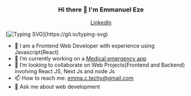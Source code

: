 <h3 align="center"> Hi there 👋 I'm Emmanuel Eze</h3>

<p align="center">
  <a href="https://www.linkedin.com/in/eze-emmanuel-355897237/">LinkedIn</a>
</p>

[![Typing SVG](https://readme-typing-svg.herokuapp.com?font=comfortaa&color=016EEA&size=24&width=600&lines=Welcome+to+my+github;I+am+a+Frontend+Developer,;and+Aspiring+FullStack+Developer.;Nice+to+meet+you!...)](https://git.io/typing-svg)

- 🔭 I am a Frontend Web Developer with experience using Javascript(React)
- 🌱 I’m currently working on a <a href="https://emken.vercel.app/">Medical emergency app</a>
- 👯 I’m looking to collaborate on Web Projects(Frontend and Backend) involving React JS, Next Js and node Js
- 📫 How to reach me: emma.c.techy@gmail.com
- 💬 Ask me about web development
